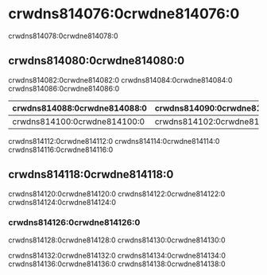 # crwdns814076:0crwdne814076:0

<p class="description">crwdns814078:0crwdne814078:0</p>

## crwdns814080:0crwdne814080:0

crwdns814082:0crwdne814082:0 crwdns814084:0crwdne814084:0 crwdns814086:0crwdne814086:0

| crwdns814088:0crwdne814088:0 | crwdns814090:0crwdne814090:0 | crwdns814092:0crwdne814092:0 | crwdns814094:0crwdne814094:0 | crwdns814096:0crwdne814096:0 | crwdns814098:0crwdne814098:0 |
|:---------------------------- |:---------------------------- |:---------------------------- |:---------------------------- |:---------------------------- |:---------------------------- |
| crwdns814100:0crwdne814100:0 | crwdns814102:0crwdne814102:0 | crwdns814104:0crwdne814104:0 | crwdns814106:0crwdne814106:0 | crwdns814108:0crwdne814108:0 | crwdns814110:0crwdne814110:0 |

crwdns814112:0crwdne814112:0 crwdns814114:0crwdne814114:0 crwdns814116:0crwdne814116:0

## crwdns814118:0crwdne814118:0

crwdns814120:0crwdne814120:0 crwdns814122:0crwdne814122:0 crwdns814124:0crwdne814124:0

### crwdns814126:0crwdne814126:0

crwdns814128:0crwdne814128:0 crwdns814130:0crwdne814130:0

crwdns814132:0crwdne814132:0 crwdns814134:0crwdne814134:0 crwdns814136:0crwdne814136:0 crwdns814138:0crwdne814138:0